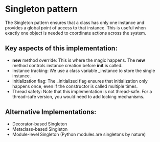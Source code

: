 # Singleton pattern

The Singleton pattern ensures that a class has only one instance and provides a global point of access to that instance. This is useful when exactly one object is needed to coordinate actions across the system.

## Key aspects of this implementation:

- __new__ method override: This is where the magic happens. The __new__ method controls instance creation before __init__ is called.
- Instance tracking: We use a class variable _instance to store the single instance.
- Initialization flag: The _initialized flag ensures that initialization only happens once, even if the constructor is called multiple times.
- Thread safety: Note that this implementation is not thread-safe. For a thread-safe version, you would need to add locking mechanisms.

## Alternative Implementations:

- Decorator-based Singleton
- Metaclass-based Singleton
- Module-level Singleton (Python modules are singletons by nature)
